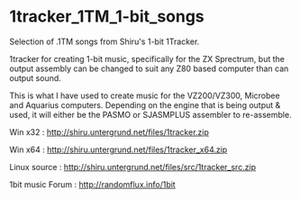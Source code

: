# 1tracker_1TM_1-bit_songs
Selection of .1TM songs from Shiru's 1-bit 1Tracker.


1tracker for creating 1-bit music, specifically for the ZX Sprectrum, but the output assembly can be changed to suit any Z80 based computer than can output sound.

This is what I have used to create music for the VZ200/VZ300, Microbee and Aquarius computers.
Depending on the engine that is being output & used, it will either be the PASMO or SJASMPLUS assembler to re-assemble.

Win x32 : http://shiru.untergrund.net/files/1tracker.zip

Win x64 : http://shiru.untergrund.net/files/1tracker_x64.zip

Linux source : http://shiru.untergrund.net/files/src/1tracker_src.zip

1bit music Forum : http://randomflux.info/1bit




